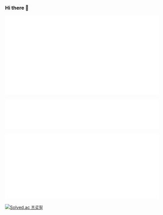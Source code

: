 ### Hi there 👋

<!--
**MagicaQuartet/MagicaQuartet** is a ✨ _special_ ✨ repository because its `README.md` (this file) appears on your GitHub profile.

Here are some ideas to get you started:

- 🔭 I’m currently working on ...
- 🌱 I’m currently learning ...
- 👯 I’m looking to collaborate on ...
- 🤔 I’m looking for help with ...
- 💬 Ask me about ...
- 📫 How to reach me: ...
- 😄 Pronouns: ...
- ⚡ Fun fact: ...
-->

![Metrics](https://github.com/MagicaQuartet/MagicaQuartet/blob/master/metrics.classic.svg)

![Metrics](https://github.com/MagicaQuartet/MagicaQuartet/blob/master/metrics.plugin.languages.svg)

![Metrics](https://github.com/MagicaQuartet/MagicaQuartet/blob/master/metrics.plugin.isocalendar.svg)

[![Solved.ac 프로필](http://mazassumnida.wtf/api/v2/generate_badge?boj=kaname_madoka)](https://solved.ac/kaname_madoka)
